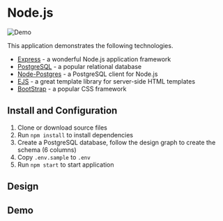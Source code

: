

# Node.js 

![Demo]( )

This application demonstrates the following technologies.

* [Express](https://expressjs.com/) - a wonderful Node.js application framework
* [PostgreSQL](https://www.postgresql.org/) - a popular relational database
* [Node-Postgres](https://node-postgres.com/) - a PostgreSQL client for Node.js
* [EJS](https://ejs.co/) - a great template library for server-side HTML templates
* [BootStrap](https://getbootstrap.com/) - a popular CSS framework


## Install and Configuration
1. Clone or download source files
1. Run `npm install` to install dependencies
1. Create a PostgreSQL database, follow the design graph to create the schema (6 columns)
1. Copy `.env.sample` to `.env`
1. Run `npm start` to start application

## Design



## Demo

